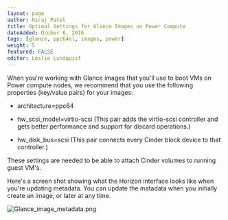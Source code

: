 ```yaml
---
layout: page
author: Niraj Patel
title: Optimal Settings for Glance Images on Power Compute
dateAdded: Ocober 6, 2016
tags: [glance, ppc64el, images, power]
weight: 5
featured: FALSE
editor: Leslie Lundquist
---
```


When you're working with Glance images that you'll use to boot VMs on Power compute nodes, we recommend that you use the following properties (key/value pairs) for your images:

 * architecture=ppc64
 
 * hw_scsi_model=virtio-scsi
 (This pair adds the virtio-scsi controller and gets better performance and support for discard operations.)

 * hw_disk_bus=scsi
 (This pair connects every Cinder block device to that controller.)

These settings are needed to be able to attach Cinder volumes to running guest VM's.

Here's a screen shot showing what the Horizon interface looks like when you're updating metadata. You can update the matadata when you initially create an image, or later at any time.

![Glance_image_metadata.png]({{site.baseurl}}/img/Glance_image_metadata.png)
